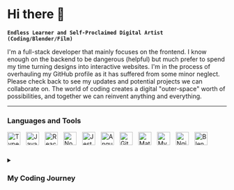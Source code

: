 # Hi there 👋

**`Endless Learner and Self-Proclaimed Digital Artist (Coding/Blender/Film)`**

I'm a full-stack developer that mainly focuses on the frontend. I know enough on the backend
to be dangerous (helpful) but much prefer to spend my time turning designs into interactive websites. I'm in 
the process of overhauling my GitHub profile as it has suffered from some minor neglect. Please check back to see my updates
and potential projects we can collaborate on. The world of coding creates a digital "outer-space" worth of possibilities,
and together we can reinvent anything and everything.

---

### Languages and Tools
<img align="left" alt="TypeScript" width="30px" style="padding-right:10px" src="https://cdn.jsdelivr.net/gh/devicons/devicon/icons/typescript/typescript-original.svg" />
<img align="left" alt="JavaScript" width="30px" style="padding-right:10px" src="https://cdn.jsdelivr.net/gh/devicons/devicon/icons/javascript/javascript-original.svg" />
<img align="left" alt="React" width="30px" style="padding-right:10px" src="https://cdn.jsdelivr.net/gh/devicons/devicon/icons/react/react-original.svg" />
<img align="left" alt="NodeJs" width="30px" style="padding-right:10px" src="https://cdn.jsdelivr.net/gh/devicons/devicon/icons/nodejs/nodejs-plain.svg" />
<img align="left" alt="Jest" width="30px" style="padding-right:10px" src="https://cdn.jsdelivr.net/gh/devicons/devicon/icons/jest/jest-plain.svg" />
<img align="left" alt="Angular" width="30px" style="padding-right:10px" src="https://cdn.jsdelivr.net/gh/devicons/devicon/icons/angularjs/angularjs-plain.svg" />
<img align="left" alt="Github" width="30px" style="padding-right:10px" src="https://cdn.jsdelivr.net/gh/devicons/devicon/icons/github/github-original.svg" />
<img align="left" alt="Material UI" width="30px" style="padding-right:10px" src="https://cdn.jsdelivr.net/gh/devicons/devicon/icons/materialui/materialui-original.svg" />
<img align="left" alt="MySQL" width="30px" style="padding-right:10px" src="https://cdn.jsdelivr.net/gh/devicons/devicon/icons/mysql/mysql-original.svg" />
<img align="left" alt="Nginx" width="30px" style="padding-right:10px" src="https://cdn.jsdelivr.net/gh/devicons/devicon/icons/nginx/nginx-original.svg" />
<img align="left" alt="Blender" width="30px" style="padding-right:10px" src="https://cdn.jsdelivr.net/gh/devicons/devicon/icons/blender/blender-original.svg" />
<br />

#

<details>
<summary><h3>My Coding Journey</h3></summary>
  I started my coding journey in elementary school. One year during summer I enrolled in a camp hosted by the University of Denver.
  At this camp each day was focused on a different topic. The goal of the camp was to expose kids to different career options
  to help spark some creativity. I ended up winning a book on HTML by designing the "best" website that day. I then took a hiatus on coding
  (if I can be bold enough to call it that) until a couple years after graduating from college. I was working at a SAAS business at the time
  in the Customer Service department while waiting for spots to open up in another department. As part of my duties in this role,
  I helped code some very basic forms for clients. This reignited my latent desire to write code. I signed up for a coding bootcamp, once
  again at the University of Denver. This camp last six months and taught the basics of web development. Upon completion of the bootcamp
  I got my first job in the industry and haven't looked back since. 
</details>
